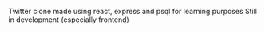 Twitter clone made using react, express and psql for learning purposes
Still in development (especially frontend)
